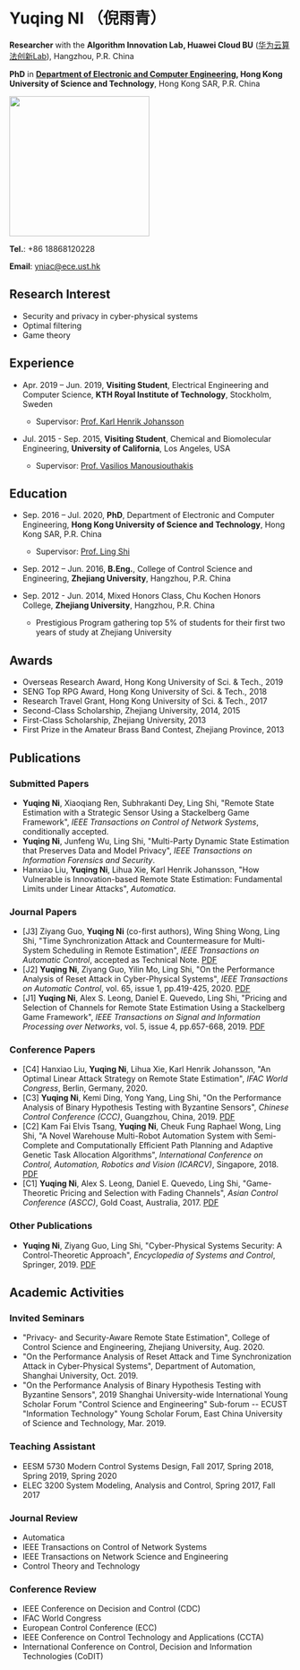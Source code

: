 # Yuqing NI （倪雨青）

**Researcher** with the **Algorithm Innovation Lab, Huawei Cloud BU** ([华为云算法创新Lab](https://www.huaweicloud.com/lab/algorithm/home.html)), Hangzhou, P.R. China

**PhD** in **[Department of Electronic and Computer Engineering](https://www.ece.usthk.cn/), Hong Kong University of Science and Technology**, Hong Kong SAR, P.R. China

<img src="https://github.com/YuqingNi/yuqingni.github.io/raw/master/yuqing1.jpg" width="250px" />

**Tel.**: +86 18868120228

**Email**: yniac@ece.ust.hk


## Research Interest
- Security and privacy in cyber-physical systems
- Optimal filtering
- Game theory

## Experience
- Apr. 2019 – Jun. 2019, **Visiting Student**, Electrical Engineering and Computer Science, **KTH Royal Institute of Technology**, Stockholm, Sweden
  - Supervisor: [Prof. Karl Henrik Johansson](https://people.kth.se/~kallej/)
  
- Jul. 2015 - Sep. 2015, **Visiting Student**, Chemical and Biomolecular Engineering, **University of California**, Los Angeles, USA
  - Supervisor: [Prof. Vasilios Manousiouthakis](https://samueli.ucla.edu/people/vasilios-manousiouthakis/)


## Education
- Sep. 2016 – Jul. 2020, **PhD**, Department of Electronic and Computer Engineering, **Hong Kong University of Science and Technology**, Hong Kong SAR, P.R. China
  - Supervisor: [Prof. Ling Shi](https://eesling.home.ece.ust.hk/)
  
- Sep. 2012 – Jun. 2016, **B.Eng.**, College of Control Science and Engineering, **Zhejiang University**, Hangzhou, P.R. China

- Sep. 2012 - Jun. 2014, Mixed Honors Class, Chu Kochen Honors College, **Zhejiang University**, Hangzhou, P.R. China
  - Prestigious Program gathering top 5% of students for their first two years of study at Zhejiang University


## Awards
- Overseas Research Award, Hong Kong University of Sci. & Tech., 2019
- SENG Top RPG Award, Hong Kong University of Sci. & Tech., 2018
- Research Travel Grant, Hong Kong University of Sci. & Tech., 2017
- Second-Class Scholarship, Zhejiang University, 2014, 2015
- First-Class Scholarship, Zhejiang University, 2013
- First Prize in the Amateur Brass Band Contest, Zhejiang Province, 2013

## Publications
### Submitted Papers
- **Yuqing Ni**, Xiaoqiang Ren, Subhrakanti Dey, Ling Shi, "Remote State Estimation with a Strategic Sensor Using a Stackelberg Game Framework", *IEEE Transactions on Control of Network Systems*, conditionally accepted.
- **Yuqing Ni**, Junfeng Wu, Ling Shi, "Multi-Party Dynamic State Estimation that Preserves Data and Model Privacy", *IEEE Transactions on Information Forensics and Security*. 
- Hanxiao Liu, **Yuqing Ni**, Lihua Xie, Karl Henrik Johansson, "How Vulnerable is Innovation-based Remote State Estimation: Fundamental Limits under Linear Attacks", *Automatica*.

### Journal Papers
- [J3] Ziyang Guo, **Yuqing Ni** (co-first authors), Wing Shing Wong, Ling Shi, "Time Synchronization Attack and Countermeasure for Multi-System Scheduling in Remote Estimation", *IEEE Transactions on Automatic Control*, accepted as Technical Note. [PDF](https://ieeexplore.ieee.org/document/9099615)
- [J2] **Yuqing Ni**, Ziyang Guo, Yilin Mo, Ling Shi, "On the Performance Analysis of Reset Attack in Cyber-Physical Systems", *IEEE Transactions on Automatic Control*, vol. 65, issue 1, pp.419-425, 2020. [PDF](https://ieeexplore.ieee.org/document/8704930)
- [J1] **Yuqing Ni**, Alex S. Leong, Daniel E. Quevedo, Ling Shi, "Pricing and Selection of Channels for Remote State Estimation Using a Stackelberg Game Framework", *IEEE Transactions on Signal and Information Processing over Networks*, vol. 5, issue 4, pp.657-668, 2019. [PDF](https://ieeexplore.ieee.org/document/8786167)

### Conference Papers
- [C4] Hanxiao Liu, **Yuqing Ni**, Lihua Xie, Karl Henrik Johansson, "An Optimal Linear Attack Strategy on Remote State Estimation", *IFAC World Congress*, Berlin, Germany, 2020.
- [C3] **Yuqing Ni**, Kemi Ding, Yong Yang, Ling Shi, "On the Performance Analysis of Binary Hypothesis Testing with Byzantine Sensors", *Chinese Control Conference (CCC)*, Guangzhou, China, 2019. [PDF](https://ieeexplore.ieee.org/document/8866367)
- [C2] Kam Fai Elvis Tsang, **Yuqing Ni**, Cheuk Fung Raphael Wong, Ling Shi, "A Novel Warehouse Multi-Robot Automation System with Semi-Complete and Computationally Efficient Path Planning and Adaptive Genetic Task Allocation Algorithms", *International Conference on Control, Automation, Robotics and Vision (ICARCV)*, Singapore, 2018. [PDF](https://ieeexplore.ieee.org/document/8581092)
- [C1] **Yuqing Ni**, Alex S. Leong, Daniel E. Quevedo, Ling Shi, "Game-Theoretic Pricing and Selection with Fading Channels", *Asian Control Conference (ASCC)*, Gold Coast, Australia, 2017. [PDF](https://ieeexplore.ieee.org/document/8287296)

### Other Publications
- **Yuqing Ni**, Ziyang Guo, Ling Shi, "Cyber-Physical Systems Security: A Control-Theoretic Approach", *Encyclopedia of Systems and Control*, Springer, 2019. [PDF](https://link.springer.com/referenceworkentry/10.1007%2F978-1-4471-5102-9_100138-1)

## Academic Activities
### Invited Seminars
- "Privacy- and Security-Aware Remote State Estimation", College of Control Science and Engineering, Zhejiang University, Aug. 2020.
- "On the Performance Analysis of Reset Attack and Time Synchronization Attack in Cyber-Physical Systems", Department of Automation, Shanghai University, Oct. 2019.
- "On the Performance Analysis of Binary Hypothesis Testing with Byzantine Sensors", 2019 Shanghai University-wide International Young Scholar Forum "Control Science and Engineering" Sub-forum -- ECUST "Information Technology" Young Scholar Forum, East China University of Science and Technology, Mar. 2019.

### Teaching Assistant
- EESM 5730 Modern Control Systems Design, Fall 2017, Spring 2018, Spring 2019, Spring 2020
- ELEC 3200 System Modeling, Analysis and Control, Spring 2017, Fall 2017

### Journal Review
- Automatica
- IEEE Transactions on Control of Network Systems
- IEEE Transactions on Network Science and Engineering
- Control Theory and Technology

### Conference Review
- IEEE Conference on Decision and Control (CDC)
- IFAC World Congress
- European Control Conference (ECC)
- IEEE Conference on Control Technology and Applications (CCTA) 
- International Conference on Control, Decision and Information Technologies (CoDIT)

